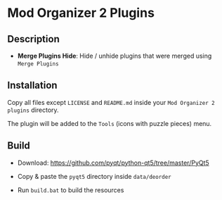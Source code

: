 # Mod Organizer 2 Plugins

## Description

- **Merge Plugins Hide**: Hide / unhide plugins that were merged using `Merge Plugins`

## Installation

Copy all files except `LICENSE` and `README.md` inside your `Mod Organizer 2` `plugins` directory.

The plugin will be added to the `Tools` (icons with puzzle pieces) menu.

## Build

- Download: https://github.com/pyqt/python-qt5/tree/master/PyQt5

- Copy & paste the `pyqt5` directory inside `data/deorder`

- Run `build.bat` to build the resources

